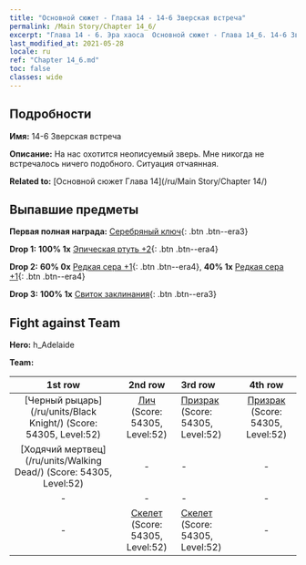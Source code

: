 ```yaml
---
title: "Основной сюжет - Глава 14 - 14-6 Зверская встреча"
permalink: /Main Story/Chapter 14_6/
excerpt: "Глава 14 - 6. Эра хаоса  Основной сюжет - Глава 14_6. 14-6 Зверская встреча"
last_modified_at: 2021-05-28
locale: ru
ref: "Chapter 14_6.md"
toc: false
classes: wide
---
```


## Подробности

 **Имя:** 14-6 Зверская встреча

 **Описание:** На нас охотится неописуемый зверь. Мне никогда не встречалось ничего подобного. Ситуация отчаянная.

 **Related to:** [Основной сюжет Глава 14](/ru/Main Story/Chapter 14/)

## Выпавшие предметы

 **Первая полная награда:** [Серебряный ключ](/ItemsRU/con_693/){: .btn .btn--era3}

 **Drop 1:** **100% 1x** [Эпическая ртуть +2](/ItemsRU/mat_49/){: .btn .btn--era4}

 **Drop 2:** **60% 0x** [Редкая сера +1](/ItemsRU/mat_43/){: .btn .btn--era4}, **40% 1x** [Редкая сера +1](/ItemsRU/mat_43/){: .btn .btn--era4}

 **Drop 3:** **100% 1x** [Свиток заклинания](/ItemsRU/con_694/){: .btn .btn--era3}


## Fight against Team
 **Hero:** h_Adelaide

 **Team:**


  | 1st row | 2nd row | 3rd row | 4th row |
  |:----:|:----:|:----|:----:|
  | [Черный рыцарь](/ru/units/Black Knight/) (Score: 54305, Level:52)  | [Лич](/ru/units/Lich/) (Score: 54305, Level:52)  | [Призрак](/ru/units/Wight/) (Score: 54305, Level:52)  | [Призрак](/ru/units/Wight/) (Score: 54305, Level:52)  |
  | [Ходячий мертвец](/ru/units/Walking Dead/) (Score: 54305, Level:52)  | - | - | - |
  | - | - | - | - |
  | - | [Скелет](/ru/units/Skeleton/) (Score: 54305, Level:52)  | [Скелет](/ru/units/Skeleton/) (Score: 54305, Level:52)  | - |


